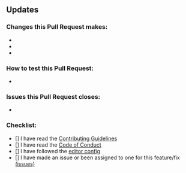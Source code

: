## Updates

### Changes this Pull Request makes:

-  
-
-

### How to test this Pull Request:

- 

### Issues this Pull Request closes:

- 

### Checklist:

- [] I have read the [Contributing Guidelines](https://github.com/immattdavison/NoMoreDomains/blob/master/CONTRIBUTING.md)
- [] I have read the [Code of Conduct](https://github.com/immattdavison/NoMoreDomains/blob/master/CODE_OF_CONDUCT.md)
- [] I have followed the [editor config](https://github.com/immattdavison/NoMoreDomains/blob/master/.editorconfig)
- [] I have made an issue or been assigned to one for this feature/fix [(issues)](https://github.com/immattdavison/NoMoreDomains/issues)